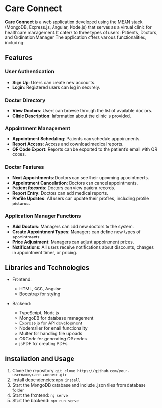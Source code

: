 # Care Connect

**Care Connect** is a web application developed using the MEAN stack (MongoDB, Express.js, Angular, Node.js) that serves as a virtual clinic for healthcare management. It caters to three types of users: Patients, Doctors, and Ordination Manager. The application offers various functionalities, including:

## Features

### User Authentication
- **Sign Up**: Users can create new accounts.
- **Login**: Registered users can log in securely.

### Doctor Directory
- **View Doctors**: Users can browse through the list of available doctors.
- **Clinic Description**: Information about the clinic is provided.

### Appointment Management
- **Appointment Scheduling**: Patients can schedule appointments.
- **Report Access**: Access and download medical reports.
- **QR Code Export**: Reports can be exported to the patient's email with QR codes.

### Doctor Features
- **Next Appointments**: Doctors can see their upcoming appointments.
- **Appointment Cancellation**: Doctors can cancel appointments.
- **Patient Records**: Doctors can view patient records.
- **Report Entry**: Doctors can add medical reports.
- **Profile Updates**: All users can update their profiles, including profile pictures.

### Application Manager Functions
- **Add Doctors**: Managers can add new doctors to the system.
- **Create Appointment Types**: Managers can define new types of appointments.
- **Price Adjustment**: Managers can adjust appointment prices.
- **Notifications**: All users receive notifications about discounts, changes in appointment times, or pricing.

## Libraries and Technologies

- Frontend:
  - HTML, CSS, Angular
  - Bootstrap for styling

- Backend:
  - TypeScript, Node.js
  - MongoDB for database management
  - Express.js for API development
  - Nodemailer for email functionality
  - Multer for handling file uploads
  - QRCode for generating QR codes
  - jsPDF for creating PDFs

## Installation and Usage

1. Clone the repository: `git clone https://github.com/your-username/Care-Connect.git`
2. Install dependencies: `npm install`
3. Start the MongoDB database and include .json files from database folder
4. Start the frontend: `ng serve`
5. Start the backend: `npm run serve`
